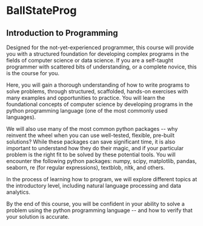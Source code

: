 # BallStateProg
## Introduction to Programming

Designed for the not-yet-experienced programmer, this course will provide you with a structured foundation for developing complex programs in the fields of computer science or data science. If you are a self-taught programmer with scattered bits of understanding, or a complete novice, this is the course for you.

Here, you will gain a thorough understanding of how to write programs to solve problems, through structured, scaffolded, hands-on exercises with many examples and opportunities to practice. You will learn the foundational concepts of computer science by developing programs in the python programming language (one of the most commonly used languages).  

We will also use many of the most common python packages -- why reinvent the wheel when you can use well-tested, flexible, pre-built solutions? While these packages can save significant time, it is also important to understand how they do their magic, and if your particular problem is the right fit to be solved by these potential tools.  You will encounter the following python packages: numpy, scipy, matplotlib, pandas, seaborn, re (for regular expressions), textblob, nltk, and others.

In the process of learning how to program, we will explore different topics at the introductory level, including natural language processing and data analytics.

By the end of this course, you will be confident in your ability to solve a problem using the python programming language -- and how to verify that your solution is accurate.

